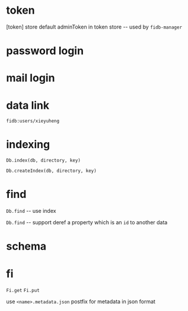 # token

[token] store default adminToken in token store -- used by `fidb-manager`

# password login

# mail login

# data link

```
fidb:users/xieyuheng
```

# indexing

`Db.index(db, directory, key)`

`Db.createIndex(db, directory, key)`

# find

`Db.find` -- use index

`Db.find` -- support deref a property which is an `id` to another data

# schema

# fi

`Fi.get`
`Fi.put`

use `<name>.metadata.json` postfix for metadata in json format
